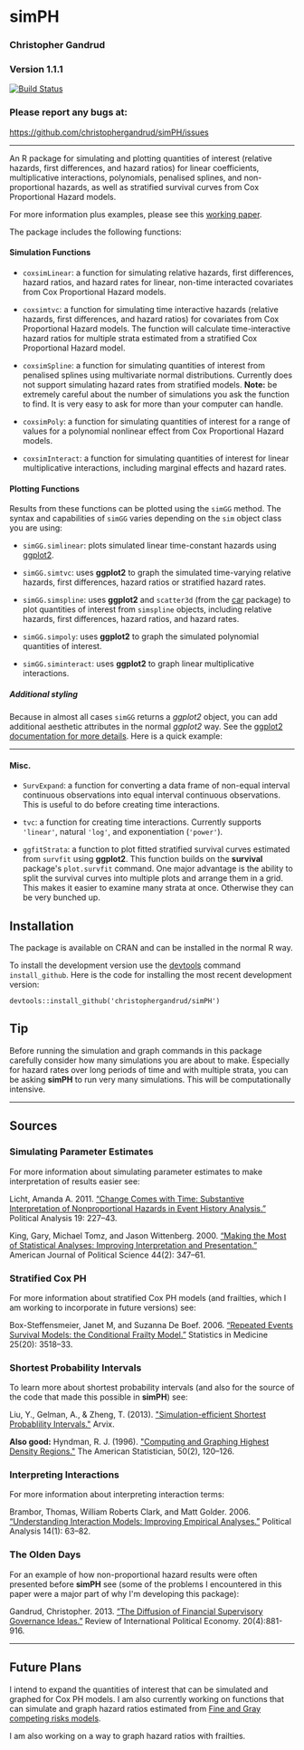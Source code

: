 simPH
======

### Christopher Gandrud

### Version 1.1.1 

[![Build Status](https://travis-ci.org/christophergandrud/simPH.png)](https://travis-ci.org/christophergandrud/simPH)

### Please report any bugs at:

<https://github.com/christophergandrud/simPH/issues>

---

An R package for simulating and plotting quantities of interest (relative hazards, first differences, and hazard ratios) for linear coefficients, multiplicative interactions, polynomials, penalised splines, and non-proportional hazards, as well as stratified survival curves from Cox Proportional Hazard models.

For more information plus examples, please see this [working paper](http://ssrn.com/abstract=2318977).

The package includes the following functions:

#### Simulation Functions

- `coxsimLinear`: a function for simulating relative hazards, first differences, hazard ratios, and hazard rates for linear, non-time interacted covariates from Cox Proportional Hazard models.

- `coxsimtvc`: a function for simulating time interactive hazards (relative hazards, first differences, and hazard ratios) for covariates from Cox Proportional Hazard models. The function will calculate time-interactive hazard ratios for multiple strata estimated from a stratified Cox Proportional Hazard model.

- `coxsimSpline`: a function for simulating quantities of interest from penalised splines using multivariate normal distributions. Currently does not support simulating hazard rates from stratified models. **Note:** be extremely careful about the number of simulations you ask the function to find. It is very easy to ask for more than your computer can handle.

- `coxsimPoly`: a function for simulating quantities of interest for a range of values for a polynomial nonlinear effect from Cox Proportional Hazard models.

- `coxsimInteract`: a function for simulating quantities of interest for linear multiplicative interactions, including marginal effects and hazard rates.

#### Plotting Functions

Results from these functions can be plotted using the `simGG` method. The syntax and capabilities of `simGG` varies depending on the `sim` object class you are using:

- `simGG.simlinear`: plots simulated linear time-constant hazards using [ggplot2](http://ggplot2.org/).

- `simGG.simtvc`: uses **ggplot2** to graph the simulated time-varying relative hazards, first differences, hazard ratios or stratified hazard rates.

- `simGG.simspline`: uses **ggplot2** and `scatter3d` (from the [car](http://cran.r-project.org/web/packages/car/index.html) package) to plot quantities of interest from `simspline` objects, including relative hazards, first differences, hazard ratios, and hazard rates.

- `simGG.simpoly`: uses **ggplot2** to graph the simulated polynomial quantities of interest.

- `simGG.siminteract`: uses **ggplot2** to graph linear multiplicative interactions.

##### Additional styling

Because in almost all cases `simGG` returns a *ggplot2* object, you can add additional aesthetic attributes in the normal *ggplot2* way. See the [ggplot2 documentation for more details](http://docs.ggplot2.org/current/). Here is a quick example:


---

#### Misc.

- `SurvExpand`: a function for converting a data frame of non-equal interval continuous observations into equal interval continuous observations. This is useful to do before creating time interactions.

- `tvc`: a function for creating time interactions. Currently supports `'linear'`, natural `'log'`, and exponentiation (`'power'`).

- `ggfitStrata`: a function to plot fitted stratified survival curves estimated from `survfit` using **ggplot2**. This function builds on the **survival** package's `plot.survfit` command. One major advantage is the ability to split the survival curves into multiple plots and arrange them in a grid. This makes it easier to examine many strata at once. Otherwise they can be very bunched up.

## Installation

The package is available on CRAN and can be installed in the normal R way.

To install the development version use the [devtools](https://github.com/hadley/devtools) command `install_github`. Here is the code for installing the most recent development version:

```{S}
devtools::install_github('christophergandrud/simPH')
```

## Tip

Before running the simulation and graph commands in this package carefully consider how many simulations you are about to make. Especially for hazard rates over long periods of time and with multiple strata, you can be asking **simPH** to run very many simulations. This will be computationally intensive. 

---

## Sources

### Simulating Parameter Estimates

For more information about simulating parameter estimates to make interpretation of results easier see:

Licht, Amanda A. 2011. [“Change Comes with Time: Substantive Interpretation of Nonproportional Hazards in Event History Analysis.”](http://pan.oxfordjournals.org/content/19/2/227.abstract) Political Analysis 19: 227–43.

King, Gary, Michael Tomz, and Jason Wittenberg. 2000. [“Making the Most of Statistical Analyses: Improving Interpretation and Presentation.”](http://www.jstor.org/stable/2669316) American Journal of Political Science 44(2): 347–61.

### Stratified Cox PH

For more information about stratified Cox PH models (and frailties, which I am working to incorporate in future versions) see:

Box-Steffensmeier, Janet M, and Suzanna De Boef. 2006. [“Repeated Events Survival Models: the Conditional Frailty Model.”](http://onlinelibrary.wiley.com/doi/10.1002/sim.2434/abstract;jsessionid=28218243DD3D6E01A3D10EEE75D96675.d01t02) Statistics in Medicine 25(20): 3518–33.

### Shortest Probability Intervals

To learn more about shortest probability intervals (and also for the source of the code that made this possible in **simPH**) see:

Liu, Y., Gelman, A., & Zheng, T. (2013). ["Simulation-efficient Shortest Probablility Intervals."](http://arxiv.org/pdf/1302.2142v1.pdf) Arvix. 

**Also good:** Hyndman, R. J. (1996). ["Computing and Graphing Highest Density Regions."](http://www.jstor.org/stable/10.2307/2684423) The American Statistician, 50(2), 120–126.

### Interpreting Interactions

For more information about interpreting interaction terms:

Brambor, Thomas, William Roberts Clark, and Matt Golder. 2006. [“Understanding Interaction Models: Improving Empirical Analyses.”](http://pan.oxfordjournals.org/content/14/1/63.abstract) Political Analysis 14(1): 63–82.

### The Olden Days

For an example of how non-proportional hazard results were often presented before **simPH** see (some of the problems I encountered in this paper were a major part of why I'm developing this package): 

Gandrud, Christopher. 2013. [“The Diffusion of Financial Supervisory Governance Ideas.”](http://www.tandfonline.com/doi/full/10.1080/09692290.2012.727362) Review of International Political Economy. 20(4):881-916.

---

## Future Plans

I intend to expand the quantities of interest that can be simulated and graphed for Cox PH models. I am also currently working on functions that can simulate and graph hazard ratios estimated from [Fine and Gray competing risks models](http://www.jstor.org/stable/2670170). 

I am also working on a way to graph hazard ratios with frailties. 
